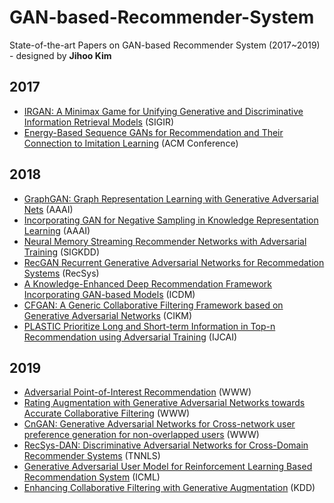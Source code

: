 # GAN-based-Recommender-System
State-of-the-art Papers on GAN-based Recommender System (2017~2019) - designed by **Jihoo Kim**

## 2017
* [IRGAN: A Minimax Game for Unifying Generative and Discriminative Information Retrieval Models](https://arxiv.org/pdf/1705.10513.pdf) (SIGIR)
* [Energy-Based Sequence GANs for Recommendation and Their Connection to Imitation Learning](https://arxiv.org/pdf/1706.09200.pdf) (ACM Conference)

## 2018
* [GraphGAN: Graph Representation Learning with Generative Adversarial Nets](https://arxiv.org/pdf/1711.08267.pdf) (AAAI)
* [Incorporating GAN for Negative Sampling in Knowledge Representation Learning](https://aaai.org/ocs/index.php/AAAI/AAAI18/paper/view/16094/15907) (AAAI)
* [Neural Memory Streaming Recommender Networks with Adversarial Training](https://www.kdd.org/kdd2018/accepted-papers/view/neural-memory-streaming-recommender-networks-with-adversarial-training) (SIGKDD)
* [RecGAN Recurrent Generative Adversarial Networks for Recommedation Systems](http://www.brianlim.net/wordpress/wp-content/uploads/2018/08/recsys2018-recgan-recommender.pdf) (RecSys)
* [A Knowledge-Enhanced Deep Recommendation Framework Incorporating GAN-based Models](http://gdm.fudan.edu.cn/GDMWiki/attach/By%20year/Yang_ICDM18final.pdf) (ICDM)
* [CFGAN: A Generic Collaborative Filtering Framework based on Generative Adversarial Networks](https://dl.acm.org/citation.cfm?id=3271743) (CIKM)
* [PLASTIC Prioritize Long and Short-term Information in Top-n Recommendation using Adversarial Training](https://www.ijcai.org/proceedings/2018/0511.pdf) (IJCAI)


## 2019
* [Adversarial Point-of-Interest Recommendation](http://www.terpconnect.umd.edu/~kpzhang/paper/Adversarial_POI.pdf) (WWW)
* [Rating Augmentation with Generative Adversarial Networks towards Accurate Collaborative Filtering](https://dl.acm.org/citation.cfm?id=3313413) (WWW)
* [CnGAN: Generative Adversarial Networks for Cross-network user preference generation for non-overlapped users](https://dl.acm.org/citation.cfm?id=3308558.3313733) (WWW)
* [RecSys-DAN: Discriminative Adversarial Networks for Cross-Domain Recommender Systems](https://arxiv.org/pdf/1903.10794.pdf) (TNNLS)
* [Generative Adversarial User Model for Reinforcement Learning Based Recommendation System](http://proceedings.mlr.press/v97/chen19f/chen19f.pdf) (ICML)
* [Enhancing Collaborative Filtering with Generative Augmentation](https://dl.acm.org/citation.cfm?id=3330873) (KDD)

